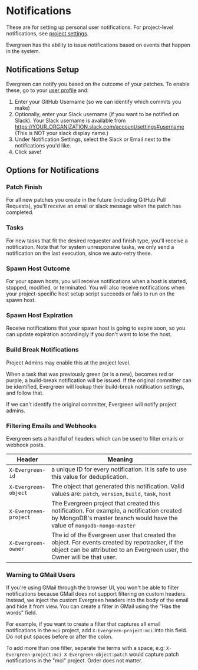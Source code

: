 # Notifications

These are for setting up personal user notifications. For project-level notifications, see [project settings](Project-and-Distro-Settings#project-level-notifications).

Evergreen has the ability to issue notifications based on events that happen in the system.

## Notifications Setup
Evergreen can notify you based on the outcome of your patches. To enable these, go to your [user profile](https://evergreen.mongodb.com/settings) and:
1. Enter your GitHub Username (so we can identify which commits you make)
2. Optionally, enter your Slack username (if you want to be notified on Slack). Your Slack username is available from https://YOUR_ORGANIZATION.slack.com/account/settings#username (This is NOT your slack display name.)
3. Under Notification Settings, select the Slack or Email next to the notifications you'd like.
4. Click save!

## Options for Notifications

### Patch Finish
For all new patches you create in the future (including GitHub Pull Requests), you'll receive an email or slack message when the patch has completed.

### Tasks
For new tasks that fit the desired requester and finish type, you'll receive a notification. Note that for system unresponsive tasks, we only send a notification on the last execution, since we auto-retry these.

### Spawn Host Outcome
For your spawn hosts, you will receive notifications when a host is started, stopped, modified, or terminated. You will also receive notifications when your project-specific host setup script succeeds or fails to run on the spawn host.

### Spawn Host Expiration
Receive notifications that your spawn host is going to expire soon, so you can update expiration accordingly if you don't want to lose the host.

### Build Break Notifications
Project Admins may enable this at the project level.

When a task that was previously green (or is a new), becomes red or purple, a build-break notification will be issued. If the original committer can be identified, Evergreen will lookup their build-break notification settings, and follow that.

If we can't identify the original committer, Evergreen will notify project admins.

### Filtering Emails and Webhooks
Evergreen sets a handful of headers which can be used to filter emails or webhook posts.

|          Header             | Meaning |
| --------------------------- | --- |
| `X-Evergreen-id`              | a unique ID for every notification. It is safe to use this value for deduplication. |
| `X-Evergreen-object`          | The object that generated this notification. Valid values are: `patch`, `version`, `build`, `task`, `host` |
| `X-Evergreen-project`         | The Evergreen project that created this notification. For example, a notification created by MongoDB's master branch would have the value of `mongodb-mongo-master` |
| `X-Evergreen-owner`           | The id of the Evergreen user that created the object. For events created by repotracker, if the object can be attributed to an Evergreen user, the Owner will be that user. |

### Warning to GMail Users
If you're using GMail through the browser UI, you won't be able to filter notifications because GMail does not support filtering on custom headers. Instead, we inject the custom Evergreen headers into the body of the email and hide it from view. You can create a filter in GMail using the "Has the words" field.

For example, if you want to create a filter that captures all email notifications in the `mci` project, add `X-Evergreen-project:mci` into this field. Do not put spaces before or after the colon.

To add more than one filter, separate the terms with a space, e.g: `X-Evergreen-project:mci X-Evergreen-object:patch` would capture patch notifications in the "mci" project. Order does not matter.

